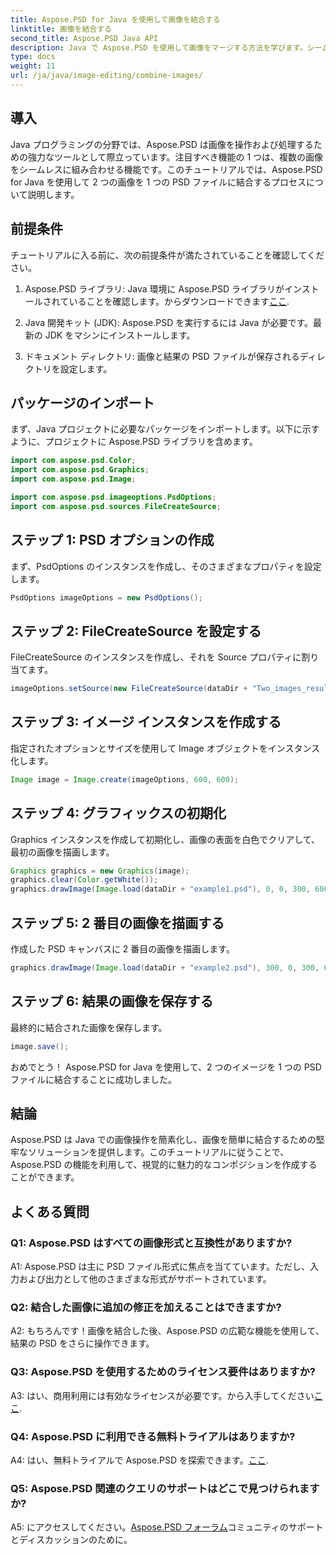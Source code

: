 ```yaml
---
title: Aspose.PSD for Java を使用して画像を結合する
linktitle: 画像を結合する
second_title: Aspose.PSD Java API
description: Java で Aspose.PSD を使用して画像をマージする方法を学びます。シームレスな画像の組み合わせについては、ステップバイステップのガイドに従ってください。
type: docs
weight: 11
url: /ja/java/image-editing/combine-images/
---
```

## 導入

Java プログラミングの分野では、Aspose.PSD は画像を操作および処理するための強力なツールとして際立っています。注目すべき機能の 1 つは、複数の画像をシームレスに組み合わせる機能です。このチュートリアルでは、Aspose.PSD for Java を使用して 2 つの画像を 1 つの PSD ファイルに結合するプロセスについて説明します。

## 前提条件

チュートリアルに入る前に、次の前提条件が満たされていることを確認してください。

1.  Aspose.PSD ライブラリ: Java 環境に Aspose.PSD ライブラリがインストールされていることを確認します。からダウンロードできます[ここ](https://releases.aspose.com/psd/java/).

2. Java 開発キット (JDK): Aspose.PSD を実行するには Java が必要です。最新の JDK をマシンにインストールします。

3. ドキュメント ディレクトリ: 画像と結果の PSD ファイルが保存されるディレクトリを設定します。

## パッケージのインポート

まず、Java プロジェクトに必要なパッケージをインポートします。以下に示すように、プロジェクトに Aspose.PSD ライブラリを含めます。

```java
import com.aspose.psd.Color;
import com.aspose.psd.Graphics;
import com.aspose.psd.Image;

import com.aspose.psd.imageoptions.PsdOptions;
import com.aspose.psd.sources.FileCreateSource;
```

## ステップ 1: PSD オプションの作成

まず、PsdOptions のインスタンスを作成し、そのさまざまなプロパティを設定します。

```java
PsdOptions imageOptions = new PsdOptions();
```

## ステップ 2: FileCreateSource を設定する

FileCreateSource のインスタンスを作成し、それを Source プロパティに割り当てます。

```java
imageOptions.setSource(new FileCreateSource(dataDir + "Two_images_result_out.psd", false));
```

## ステップ 3: イメージ インスタンスを作成する

指定されたオプションとサイズを使用して Image オブジェクトをインスタンス化します。

```java
Image image = Image.create(imageOptions, 600, 600);
```

## ステップ 4: グラフィックスの初期化

Graphics インスタンスを作成して初期化し、画像の表面を白色でクリアして、最初の画像を描画します。

```java
Graphics graphics = new Graphics(image);
graphics.clear(Color.getWhite());
graphics.drawImage(Image.load(dataDir + "example1.psd"), 0, 0, 300, 600);
```

## ステップ 5: 2 番目の画像を描画する

作成した PSD キャンバスに 2 番目の画像を描画します。

```java
graphics.drawImage(Image.load(dataDir + "example2.psd"), 300, 0, 300, 600);
```

## ステップ 6: 結果の画像を保存する

最終的に結合された画像を保存します。

```java
image.save();
```

おめでとう！ Aspose.PSD for Java を使用して、2 つのイメージを 1 つの PSD ファイルに結合することに成功しました。

## 結論

Aspose.PSD は Java での画像操作を簡素化し、画像を簡単に結合するための堅牢なソリューションを提供します。このチュートリアルに従うことで、Aspose.PSD の機能を利用して、視覚的に魅力的なコンポジションを作成することができます。

## よくある質問

### Q1: Aspose.PSD はすべての画像形式と互換性がありますか?

A1: Aspose.PSD は主に PSD ファイル形式に焦点を当てています。ただし、入力および出力として他のさまざまな形式がサポートされています。

### Q2: 結合した画像に追加の修正を加えることはできますか?

A2: もちろんです！画像を結合した後、Aspose.PSD の広範な機能を使用して、結果の PSD をさらに操作できます。

### Q3: Aspose.PSD を使用するためのライセンス要件はありますか?

 A3: はい、商用利用には有効なライセンスが必要です。から入手してください[ここ](https://purchase.aspose.com/buy).

### Q4: Aspose.PSD に利用できる無料トライアルはありますか?

A4: はい、無料トライアルで Aspose.PSD を探索できます。[ここ](https://releases.aspose.com/).

### Q5: Aspose.PSD 関連のクエリのサポートはどこで見つけられますか?

 A5: にアクセスしてください。[Aspose.PSD フォーラム](https://forum.aspose.com/c/psd/34)コミュニティのサポートとディスカッションのために。